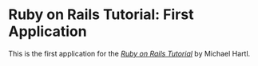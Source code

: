 # Ruby on Rails Tutorial: First Application

This is the first application for the [*Ruby on Rails Tutorial*](http://railsprojects.org) by Michael Hartl.